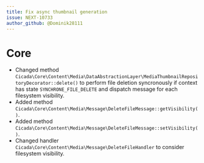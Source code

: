 ```yaml
---
title: Fix async thumbnail generation
issue: NEXT-10733
author_github: @Dominik28111
---
```

# Core
* Changed method `Cicada\Core\Content\Media\DataAbstractionLayer\MediaThumbnailRepositoryDecorator::delete()` to perform file deletion syncronously if context has state `SYNCHRONE_FILE_DELETE` and dispatch message for each filesystem visibility.
* Added method `Cicada\Core\Content\Media\Message\DeleteFileMessage::getVisibility()`.
* Added method `Cicada\Core\Content\Media\Message\DeleteFileMessage::setVisibility()`.
* Changed handler `Cicada\Core\Content\Media\Message\DeleteFileHandler` to consider filesystem visibility.
